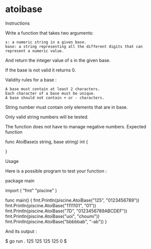 # atoibase
Instructions

Write a function that takes two arguments:

    s: a numeric string in a given base.
    base: a string representing all the different digits that can represent a numeric value.

And return the integer value of s in the given base.

If the base is not valid it returns 0.

Validity rules for a base :

    A base must contain at least 2 characters.
    Each character of a base must be unique.
    A base should not contain + or - characters.

String number must contain only elements that are in base.

Only valid string numbers will be tested.

The function does not have to manage negative numbers.
Expected function

func AtoiBase(s string, base string) int {

}

Usage

Here is a possible program to test your function :

package main

import (
	"fmt"
	"piscine"
)

func main() {
	fmt.Println(piscine.AtoiBase("125", "0123456789"))
	fmt.Println(piscine.AtoiBase("1111101", "01"))
	fmt.Println(piscine.AtoiBase("7D", "0123456789ABCDEF"))
	fmt.Println(piscine.AtoiBase("uoi", "choumi"))
	fmt.Println(piscine.AtoiBase("bbbbbab", "-ab"))
}

And its output :

$ go run .
125
125
125
125
0
$


